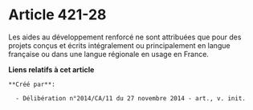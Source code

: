 # Article 421-28

Les aides au développement renforcé ne sont attribuées que pour des projets conçus et écrits intégralement ou principalement
en langue française ou dans une langue régionale en usage en France.

**Liens relatifs à cet article**

	**Créé par**:

	  - Délibération n°2014/CA/11 du 27 novembre 2014 - art., v. init.
